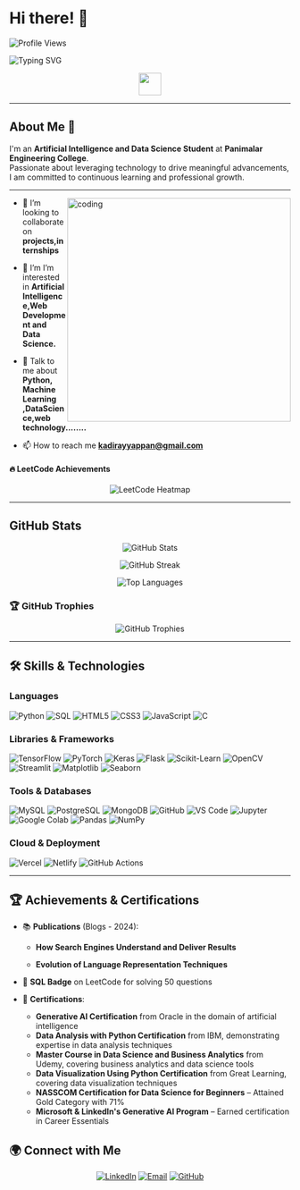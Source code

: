 # Hi there! 👋 
<p align="left"> 
  <img src="https://komarev.com/ghpvc/?username=Kadirayyappan-codes&label=Profile%20views&color=0e75b6&style=flat" alt="Profile Views" /> 
</p>


![Typing SVG](https://readme-typing-svg.herokuapp.com?font=Fira+Code&size=24&duration=2000&pause=1000&color=F7F5EC&width=435&lines=Hey!+I'm+Kadir;AI+%26+ML+Enthusiast;Let's+Build+Awesome+Projects!+🚀)

<p align="center">
  <img src="https://media.giphy.com/media/hvRJCLFzcasrR4ia7z/giphy.gif" width="40px">
</p>

---

## About Me 🚀

I'm an **Artificial Intelligence and Data Science Student** at **Panimalar Engineering College**.  
Passionate about leveraging technology to drive meaningful advancements, I am committed to continuous learning and professional growth.

---

<img align="right" alt=coding width=400 src="https://img.etimg.com/thumb/width-1200,height-900,imgsize-638053,resizemode-1,msid-84146083/prime/technology-and-startups/booting-up-developer-economy-how-tech-startups-are-helping-coders-build-and-test-software-faster.jpg">


- 👯 I’m looking to collaborate on **projects,internships**

- 🤝 I’m I’m interested in **Artificial Intelligence,Web Development and Data Science.**

- 💬 Talk to me about **Python, Machine Learning ,DataScience,web technology........**

- 📫 How to reach me **kadirayyappan@gmail.com**


#### 🔥 LeetCode Achievements



<p align="center">
  <img src="https://leetcard.jacoblin.cool/Kadir2005?theme=dark&font=Noto%20Sans%20TC" alt="LeetCode Heatmap" />
</p>

---

## GitHub Stats


<p align="center">
  <img src="https://github-readme-stats.vercel.app/api?username=Kadirayyappan&show_icons=true&locale=en&theme=dark" alt="GitHub Stats" />
</p>

<p align="center">
  <img src="https://github-readme-streak-stats.herokuapp.com?user=Kadirayyappan&theme=dark" alt="GitHub Streak" />
</p>

<p align="center">
  <img src="https://github-readme-stats.vercel.app/api/top-langs?username=Kadirayyappan&show_icons=true&locale=en&layout=compact&theme=dark" alt="Top Languages" />
</p>

### 🏆 GitHub Trophies
<p align="center">
  <img src="https://github-profile-trophy.vercel.app/?username=Kadirayyappan&theme=darkhub&no-frame=true&row=1&column=7" alt="GitHub Trophies" />
</p>

---


## 🛠️ Skills & Technologies

### **Languages**
<p align="left">
  <img src="https://img.shields.io/badge/Python-3776AB?style=flat&logo=python&logoColor=white" alt="Python">
  <img src="https://img.shields.io/badge/SQL-CC2927?style=flat&logo=sql&logoColor=white" alt="SQL">
  <img src="https://img.shields.io/badge/HTML5-E34F26?style=flat&logo=html5&logoColor=white" alt="HTML5">
  <img src="https://img.shields.io/badge/CSS3-1572B6?style=flat&logo=css3&logoColor=white" alt="CSS3">
  <img src="https://img.shields.io/badge/JavaScript-F7DF1E?style=flat&logo=javascript&logoColor=black" alt="JavaScript">
  <img src="https://img.shields.io/badge/C-00599C?style=flat&logo=c&logoColor=white" alt="C">
</p>

### **Libraries & Frameworks**
<p align="left">
  <img src="https://img.shields.io/badge/TensorFlow-FF6F00?style=flat&logo=tensorflow&logoColor=white" alt="TensorFlow">
  <img src="https://img.shields.io/badge/PyTorch-EE4C2C?style=flat&logo=pytorch&logoColor=white" alt="PyTorch">
  <img src="https://img.shields.io/badge/Keras-D00000?style=flat&logo=keras&logoColor=white" alt="Keras">
  <img src="https://img.shields.io/badge/Flask-000000?style=flat&logo=flask&logoColor=white" alt="Flask">
  <img src="https://img.shields.io/badge/Scikit--Learn-F7931E?style=flat&logo=scikit-learn&logoColor=white" alt="Scikit-Learn">
  <img src="https://img.shields.io/badge/OpenCV-5C3EE8?style=flat&logo=opencv&logoColor=white" alt="OpenCV">
  <img src="https://img.shields.io/badge/Streamlit-FF4B4B?style=flat&logo=streamlit&logoColor=white" alt="Streamlit">
  <img src="https://img.shields.io/badge/Matplotlib-11557C?style=flat&logo=matplotlib&logoColor=white" alt="Matplotlib">
  <img src="https://img.shields.io/badge/Seaborn-4C93B6?style=flat&logo=seaborn&logoColor=white" alt="Seaborn">
</p>

### **Tools & Databases**
<p align="left">
  <img src="https://img.shields.io/badge/MySQL-00000F?style=flat&logo=mysql&logoColor=white" alt="MySQL">
  <img src="https://img.shields.io/badge/PostgreSQL-336791?style=flat&logo=postgresql&logoColor=white" alt="PostgreSQL">
  <img src="https://img.shields.io/badge/MongoDB-47A248?style=flat&logo=mongodb&logoColor=white" alt="MongoDB">
  <img src="https://img.shields.io/badge/GitHub-181717?style=flat&logo=github&logoColor=white" alt="GitHub">
  <img src="https://img.shields.io/badge/VS%20Code-007ACC?style=flat&logo=visual-studio-code&logoColor=white" alt="VS Code">
  <img src="https://img.shields.io/badge/Jupyter-F37626?style=flat&logo=jupyter&logoColor=white" alt="Jupyter">
  <img src="https://img.shields.io/badge/Google%20Colab-F9AB00?style=flat&logo=googlecolab&logoColor=black" alt="Google Colab">
  <img src="https://img.shields.io/badge/Pandas-150458?style=flat&logo=pandas&logoColor=white" alt="Pandas">
  <img src="https://img.shields.io/badge/Numpy-013243?style=flat&logo=numpy&logoColor=white" alt="NumPy">
</p>

### **Cloud & Deployment**
<p align="left">
  <img src="https://img.shields.io/badge/Vercel-000000?style=flat&logo=vercel&logoColor=white" alt="Vercel">
  <img src="https://img.shields.io/badge/Netlify-00C7B7?style=flat&logo=netlify&logoColor=white" alt="Netlify">
  <img src="https://img.shields.io/badge/GitHub%20Actions-2088FF?style=flat&logo=github-actions&logoColor=white" alt="GitHub Actions">
</p>


---
## 🏆 Achievements & Certifications  

- 📚 **Publications** (Blogs - 2024):  
  - **How Search Engines Understand and Deliver Results**  
   
  - **Evolution of Language Representation Techniques**  
- 🏅 **SQL Badge** on LeetCode for solving 50 questions  

- 📜 **Certifications**:  
  - **Generative AI Certification** from Oracle in the domain of artificial intelligence  
  - **Data Analysis with Python Certification** from IBM, demonstrating expertise in data analysis techniques  
  - **Master Course in Data Science and Business Analytics** from Udemy, covering business analytics and data science tools  
  - **Data Visualization Using Python Certification** from Great Learning, covering data visualization techniques  
  - **NASSCOM Certification for Data Science for Beginners** – Attained Gold Category with 71%  
  - **Microsoft & LinkedIn's Generative AI Program** – Earned certification in Career Essentials  


## 🌍 Connect with Me
<p align="center">
  <a href="https://linkedin.com/in/kadir-ayyappan2005"><img src="https://img.shields.io/badge/LinkedIn-blue?style=for-the-badge&logo=linkedin" alt="LinkedIn"></a>
  <a href="mailto:kadirayyappan@gmail.com"><img src="https://img.shields.io/badge/Email-white?style=for-the-badge&logo=gmail" alt="Email"></a>
  <a href="https://github.com/Kadirayyappan"><img src="https://img.shields.io/badge/GitHub-black?style=for-the-badge&logo=github" alt="GitHub"></a>
</p>
